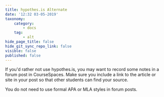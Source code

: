 ```yaml
---
title: hypothes.is Alternate
date: '12:32 03-05-2019'
taxonomy:
    category:
        - docs
    tag:
        - alt
hide_page_title: false
hide_git_sync_repo_link: false
visible: false
published: false
---
```


If you'd rather not use hypothes.is, you may want to record some notes in a forum post in CourseSpaces. Make sure you include a link to the article or site in your post so that other students can find your source.

You do not need to use formal APA or MLA styles in forum posts.
